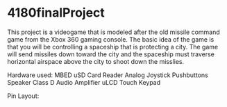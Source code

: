 # 4180finalProject

This project is a videogame that is modeled after the old missile command game from the Xbox 360 gaming console. The basic idea of the game is that you will be controlling a spaceship that is protecting a city. The game will send missiles down toward the city and the spaceship must traverse horizontal airspace above the city to shoot down the misslies. 

Hardware used:
MBED
uSD Card Reader
Analog Joystick
Pushbuttons
Speaker
Class D Audio Amplifier
uLCD
Touch Keypad


Pin Layout:
